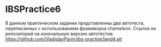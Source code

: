 # IBSPractice6

В данном практическом задании представленны два автотеста, переписанных с использованием фраемворка chameleon.
Ссылка на репозиторий на изначальную версию автотестов: 
https://github.com/VladislavPanin/ibs-practise3and4.git
